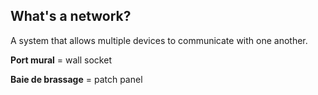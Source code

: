 ## What's a network?
A system that allows multiple devices to communicate with one another.

**Port mural** = wall socket  

**Baie de brassage** = patch panel

